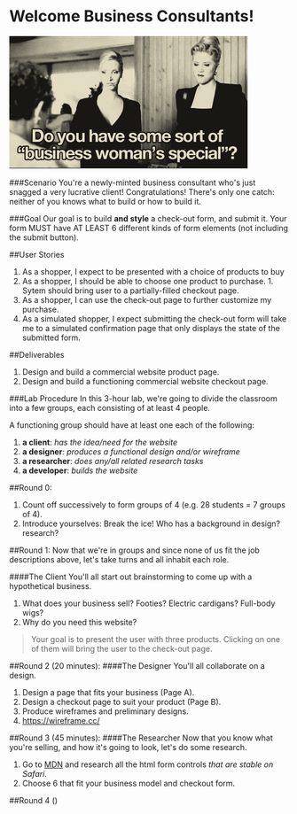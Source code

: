 # Welcome Business Consultants!
![:image](./images/tumblr_mdplu1mnLW1ro2d43.gif)

###Scenario
You're a newly-minted business consultant who's just snagged a very lucrative client! Congratulations! There's only one catch: neither of you knows what to build or how to build it. 


###Goal
Our goal is to build **and style** a check-out form, and submit it. Your form MUST have AT LEAST 6 different kinds of form elements (not including the submit button).


##User Stories
  1. As a shopper, I expect to be presented with a choice of products to buy
  1. As a shopper, I should be able to choose one product to purchase.
    1. Sytem should bring user to a partially-filled checkout page.
  2. As a shopper, I can use the check-out page to further customize my purchase.
  3. As a simulated shopper, I expect submitting the check-out form will take me to a simulated confirmation page that only displays the state of the submitted form.

##Deliverables
  1. Design and build a commercial website product page.
  2. Design and build a functioning commercial website checkout page.


###Lab Procedure
In this 3-hour lab, we're going to divide the classroom into a few groups, each consisting of at least 4 people. 

A functioning group should have at least one each of the following:
  1. **a client**: _has the idea/need for the website_
  4. **a designer**: _produces a functional design and/or wireframe_
  3. **a researcher**: _does any/all related research tasks_
  2. **a developer**: _builds the website_


##Round 0:
  1. Count off successively to form groups of 4 (e.g. 28 students = 7 groups of 4).
  1. Introduce yourselves: Break the ice! Who has a background in design? research?

##Round 1:
Now that we're in groups and since none of us fit the job descriptions above, let's take turns and all inhabit each role. 

####The Client
You'll all start out brainstorming to come up with a hypothetical business.
  1. What does your business sell? Footies? Electric cardigans? Full-body wigs?
  2. Why do you need this website?

> Your goal is to present the user with three products. Clicking on one of them will bring the user to the check-out page.

##Round 2 (20 minutes):
####The Designer
You'll all collaborate on a design. 
  1. Design a page that fits your business (Page A).
  2. Design a checkout page to suit your product (Page B).
  1. Produce wireframes and preliminary designs.
  1. https://wireframe.cc/


##Round 3 (45 minutes):
####The Researcher
Now that you know what you're selling, and how it's going to look, let's do some research.

  1. Go to [MDN](https://developer.mozilla.org/en-US/docs/Web/Guide/HTML/Forms) and research all the html form controls _that are stable on Safari_.
  2. Choose 6 that fit your business model and checkout form. 

##Round 4 ()

